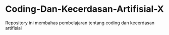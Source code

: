 # Coding-Dan-Kecerdasan-Artifisial-X
Repository ini membahas pembelajaran tentang coding dan kecerdasan artifisial
